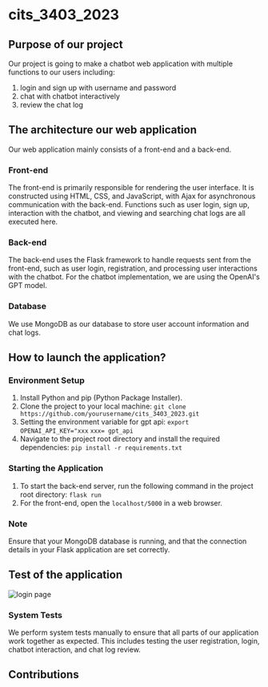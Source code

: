 # cits_3403_2023
## Purpose of our project
Our project is going to make a chatbot web application with multiple functions to our users including:
1) login and sign up with username and password
2) chat with chatbot interactively
3) review the chat log

## The architecture our web application
Our web application mainly consists of a front-end and a back-end.

### Front-end
The front-end is primarily responsible for rendering the user interface. It is constructed using HTML, CSS, and JavaScript, with Ajax for asynchronous communication with the back-end. Functions such as user login, sign up, interaction with the chatbot, and viewing and searching chat logs are all executed here.

### Back-end
The back-end uses the Flask framework to handle requests sent from the front-end, such as user login, registration, and processing user interactions with the chatbot. For the chatbot implementation, we are using the OpenAI's GPT model.

### Database
We use MongoDB as our database to store user account information and chat logs.

## How to launch the application?

### Environment Setup
1. Install Python and pip (Python Package Installer).
2. Clone the project to your local machine:
```git clone https://github.com/yourusername/cits_3403_2023.git```
3. Setting the environment variable for gpt api:
```export OPENAI_API_KEY="xxx```
`
 xxx= gpt_api
`
4. Navigate to the project root directory and install the required dependencies:
```pip install -r requirements.txt```

### Starting the Application
1. To start the back-end server, run the following command in the project root directory:
`flask run`
3. For the front-end, open the `localhost/5000` in a web browser.

### Note
Ensure that your MongoDB database is running, and that the connection details in your Flask application are set correctly.

## Test of the application

![login page]()

### System Tests

We perform system tests manually to ensure that all parts of our application work together as expected. This includes testing the user registration, login, chatbot interaction, and chat log review.

## Contributions
